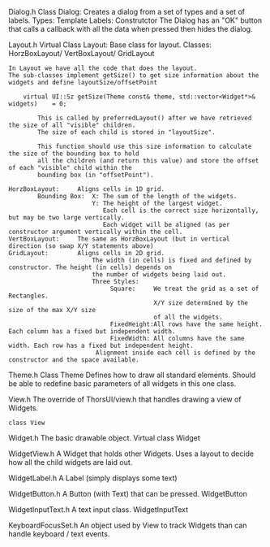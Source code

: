 Dialog.h
    Class Dialog:
        Creates a dialog from a set of types and a set of labels.
            Types:  Template
            Labels: Construtctor
        The Dialog has an "OK" button that calls a callback with all the data when pressed then hides the dialog.

Layout.h
    Virtual Class Layout:
        Base class for layout.
    Classes: HorzBoxLayout/ VertBoxLayout/ GridLayout


    In Layout we have all the code that does the layout.
    The sub-classes implement getSize() to get size information about the widgets and define layoutSize/offsetPoint

        virtual UI::Sz getSize(Theme const& theme, std::vector<Widget*>& widgets)    = 0;

            This is called by preferredLayout() after we have retrieved the size of all "visible" children.
            The size of each child is stored in "layoutSize".

            This function should use this size information to calculate the size of the bounding box to hold
            all the children (and return this value) and store the offset of each "visible" child within the
            bounding box (in "offsetPoint").

    HorzBoxLayout:     Aligns cells in 1D grid.
            Bounding Box:  X: The sum of the length of the widgets.
                           Y: The height of the largest widget.
                              Each cell is the correct size horizontally, but may be two large vertically.
                              Each widget will be aligned (as per constructor argument vertically within the cell.
    VertBoxLayout:     The same as HorzBoxLayout (but in vertical direction (so swap X/Y statements above)
    GridLayout:        Aligns cells in 2D grid.
                           The width (in cells) is fixed and defined by constructor. The height (in cells) depends on
                           the number of widgets being laid out.
                           Three Styles:
                                Square:     We treat the grid as a set of Rectangles.
                                            X/Y size determined by the size of the max X/Y size
                                            of all the widgets.
                                FixedHeight:All rows have the same height. Each column has a fixed but independent width.
                                FixedWidth: All columns have the same width. Each row has a fixed but independent height.
                            Alignment inside each cell is defined by the constructor and the space available.


Theme.h
    Class Theme
        Defines how to draw all standard elements.
        Should be able to redefine basic parameters of all widgets in this one class.

View.h
    The override of ThorsUI/view.h that handles drawing a view of Widgets.

    class View

Widget.h
    The basic drawable object.
    Virtual class Widget

WidgetView.h
    A Widget that holds other Widgets.
    Uses a layout to decide how all the child widgets are laid out.

WidgetLabel.h
    A Label (simply displays some text)

WidgetButton.h
    A Button (with Text) that can be pressed.
    WidgetButton

WidgetInputText.h
    A text input class.
        WidgetInputText

KeyboardFocusSet.h
    An object used by View to track Widgets than can handle keyboard / text events.
